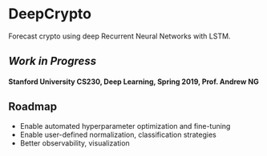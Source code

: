 # DeepCrypto
Forecast crypto using deep Recurrent Neural Networks with LSTM.

## _Work in Progress_
#### Stanford University CS230, Deep Learning, Spring 2019, Prof. Andrew NG
## Roadmap
- Enable automated hyperparameter optimization and fine-tuning
- Enable user-defined normalization, classification strategies
- Better observability, visualization

